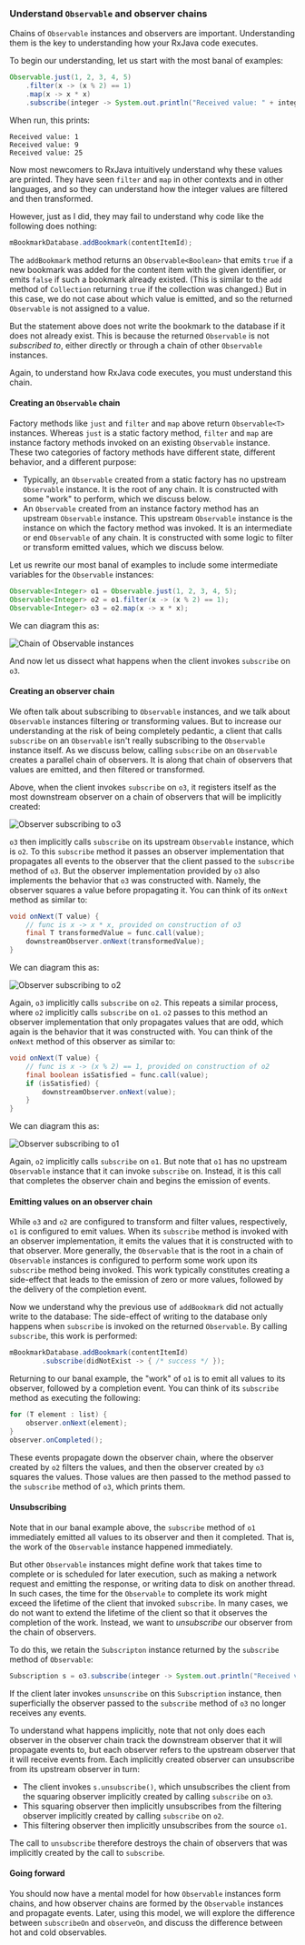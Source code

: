 ### Understand `Observable` and observer chains

Chains of `Observable` instances and observers are important. Understanding them is the key to understanding how your RxJava code executes.

To begin our understanding, let us start with the most banal of examples:

```java
Observable.just(1, 2, 3, 4, 5)
    .filter(x -> (x % 2) == 1)
    .map(x -> x * x)
    .subscribe(integer -> System.out.println("Received value: " + integer));
```

When run, this prints:

```text
Received value: 1
Received value: 9
Received value: 25
```

Now most newcomers to RxJava intuitively understand why these values are printed. They have seen `filter` and `map` in other contexts and in other languages, and so they can understand how the integer values are filtered and then transformed.

However, just as I did, they may fail to understand why code like the following does nothing:

```java
mBookmarkDatabase.addBookmark(contentItemId);
```

The `addBookmark` method returns an `Observable<Boolean>` that emits `true` if a new bookmark was added for the content item with the given identifier, or emits `false` if such a bookmark already existed. (This is similar to the `add` method of `Collection` returning `true` if the collection was changed.) But in this case, we do not case about which value is emitted, and so the returned `Observable` is not assigned to a value.

But the statement above does not write the bookmark to the database if it does not already exist. This is because the returned `Observable` is not *subscribed to*, either directly or through a chain of other `Observable` instances.

Again, to understand how RxJava code executes, you must understand this chain.

#### Creating an `Observable` chain

Factory methods like `just` and `filter` and `map` above return `Observable<T>` instances. Whereas `just` is a static factory method, `filter` and `map` are instance factory methods invoked on an existing `Observable` instance. These two categories of factory methods have different state, different behavior, and a different purpose:

* Typically, an `Observable` created from a static factory has no upstream `Observable` instance. It is the root of any chain. It is constructed with some "work" to perform, which we discuss below.
* An `Observable` created from an instance factory method has an upstream `Observable` instance. This upstream `Observable` instance is the instance on which the factory method was invoked. It is an intermediate or end `Observable` of any chain. It is constructed with some logic to filter or transform emitted values, which we discuss below.

Let us rewrite our most banal of examples to include some intermediate variables for the `Observable` instances:

```java
Observable<Integer> o1 = Observable.just(1, 2, 3, 4, 5);
Observable<Integer> o2 = o1.filter(x -> (x % 2) == 1);
Observable<Integer> o3 = o2.map(x -> x * x);
```

We can diagram this as:

![Chain of Observable instances](images/observable-chain.png)

And now let us dissect what happens when the client invokes `subscribe` on `o3`.

#### Creating an observer chain

We often talk about subscribing to `Observable` instances, and we talk about `Observable` instances filtering or transforming values. But to increase our understanding at the risk of being completely pedantic, a client that calls `subscribe` on an `Observable` isn't really subscribing to the `Observable` instance itself. As we discuss below, calling `subscribe` on an `Observable` creates a parallel chain of observers. It is along that chain of observers that values are emitted, and then filtered or transformed.

Above, when the client invokes `subscribe` on `o3`, it registers itself as the most downstream observer on a chain of observers that will be implicitly created:

![Observer subscribing to o3](images/observer-chain-subscribe-o3.png)

`o3` then implicitly calls `subscribe` on its upstream `Observable` instance, which is `o2`. To this `subscribe` method it passes an observer implementation that propagates all events to the observer that the client passed to the `subscribe` method of `o3`. But the observer implementation provided by `o3` also implements the behavior that `o3` was constructed with. Namely, the observer squares a value before propagating it. You can think of its `onNext` method as similar to:

```java
void onNext(T value) {
    // func is x -> x * x, provided on construction of o3
    final T transformedValue = func.call(value);
    downstreamObserver.onNext(transformedValue);
}
```

We can diagram this as:

![Observer subscribing to o2](images/observer-chain-subscribe-o2.png)

Again, `o3` implicitly calls `subscribe` on `o2`. This repeats a similar process, where `o2` implicitly calls `subscribe` on `o1`. `o2` passes to this method an observer implementation that only propagates values that are odd, which again is the behavior that it was constructed with. You can think of the `onNext` method of this observer as similar to:

```java
void onNext(T value) {
    // func is x -> (x % 2) == 1, provided on construction of o2
    final boolean isSatisfied = func.call(value);
    if (isSatisfied) {
        downstreamObserver.onNext(value);
    }
}
```

We can diagram this as:

![Observer subscribing to o1](images/observer-chain-subscribe-o1.png)

Again, `o2` implicitly calls `subscribe` on `o1`. But note that `o1` has no upstream `Observable` instance that it can invoke `subscribe` on. Instead, it is this call that completes the observer chain and begins the emission of events.

#### Emitting values on an observer chain

While `o3` and `o2` are configured to transform and filter values, respectively, `o1` is configured to emit values. When its `subscribe` method is invoked with an observer implementation, it emits the values that it is constructed with to that observer. More generally, the `Observable` that is the root in a chain of `Observable` instances is configured to perform some work upon its `subscribe` method being invoked. This work typically constitutes creating a side-effect that leads to the emission of zero or more values, followed by the delivery of the completion event.

Now we understand why the previous use of `addBookmark` did not actually write to the database: The side-effect of writing to the database only happens when `subscribe` is invoked on the returned `Observable`. By calling `subscribe`, this work is performed:

```java
mBookmarkDatabase.addBookmark(contentItemId)
        .subscribe(didNotExist -> { /* success */ });
```

Returning to our banal example, the "work" of `o1` is to emit all values to its observer, followed by a completion event. You can think of its `subscribe` method as executing the following:

```java
for (T element : list) {
    observer.onNext(element);
}
observer.onCompleted();
```

These events propagate down the observer chain, where the observer created by `o2` filters the values, and then the observer created by `o3` squares the values. Those values are then passed to the method passed to the `subscribe` method of `o3`, which prints them.

#### Unsubscribing

Note that in our banal example above, the `subscribe` method of `o1` immediately emitted all values to its observer and then it completed. That is, the work of the `Observable` instance happened immediately.

But other `Observable` instances might define work that takes time to complete or is scheduled for later execution, such as making a network request and emitting the response, or writing data to disk on another thread. In such cases, the time for the `Observable` to complete its work might exceed the lifetime of the client that invoked `subscribe`. In many cases, we do not want to extend the lifetime of the client so that it observes the completion of the work. Instead, we want to *unsubscribe* our observer from the chain of observers.

To do this, we retain the `Subscripton` instance returned by the `subscribe` method of `Observable`:

```java
Subscription s = o3.subscribe(integer -> System.out.println("Received value: " + integer));
```

If the client later invokes `unsunscribe` on this `Subscription` instance, then superficially the observer passed to the `subscribe` method of `o3` no longer receives any events.

To understand what happens implicitly, note that not only does each observer in the observer chain track the downstream observer that it will propagate events to, but each observer refers to the upstream observer that it will receive events from. Each implicitly created observer can unsubscribe from its upstream observer in turn:

* The client invokes `s.unsubscribe()`, which unsubscribes the client from the squaring observer implicitly created by calling `subscribe` on `o3`.
* This squaring observer then implicitly unsubscribes from the filtering observer implicitly created by calling `subscribe` on `o2`.
* This filtering observer then implicitly unsubscribes from the source `o1`.

The call to `unsubscribe` therefore destroys the chain of observers that was implicitly created by the call to `subscribe`.

#### Going forward

You should now have a mental model for how `Observable` instances form chains, and how observer chains are formed by the `Observable` instances and propagate events. Later, using this model, we will explore the difference between `subscribeOn` and `observeOn`, and discuss the difference between hot and cold observables.


